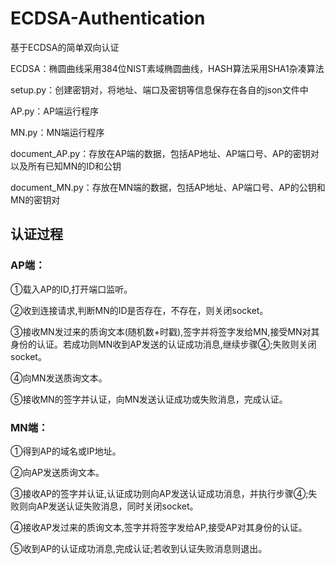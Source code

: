 # ECDSA-Authentication
基于ECDSA的简单双向认证


ECDSA：椭圆曲线采用384位NIST素域椭圆曲线，HASH算法采用SHA1杂凑算法

setup.py：创建密钥对，将地址、端口及密钥等信息保存在各自的json文件中

AP.py：AP端运行程序

MN.py：MN端运行程序

document_AP.py：存放在AP端的数据，包括AP地址、AP端口号、AP的密钥对以及所有已知MN的ID和公钥

document_MN.py：存放在MN端的数据，包括AP地址、AP端口号、AP的公钥和MN的密钥对

## 认证过程

### AP端：

①载入AP的ID,打开端口监听。

②收到连接请求,判断MN的ID是否存在，不存在，则关闭socket。

③接收MN发过来的质询文本(随机数+时戳),签字并将签字发给MN,接受MN对其身份的认证。若成功则MN收到AP发送的认证成功消息,继续步骤④;失败则关闭socket。

④向MN发送质询文本。

⑤接收MN的签字并认证，向MN发送认证成功或失败消息，完成认证。


### MN端：

①得到AP的域名或IP地址。

②向AP发送质询文本。

③接收AP的签字并认证,认证成功则向AP发送认证成功消息，并执行步骤④;失败则向AP发送认证失败消息，同时关闭socket。

④接收AP发过来的质询文本,签字并将签字发给AP,接受AP对其身份的认证。

⑤收到AP的认证成功消息,完成认证;若收到认证失败消息则退出。

